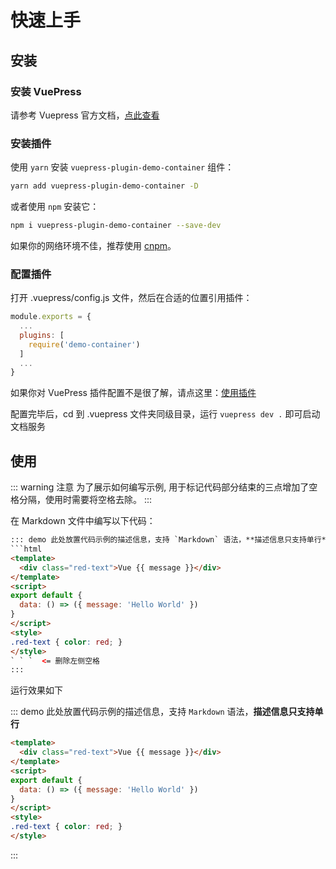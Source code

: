 # 快速上手

## 安装

### 安装 VuePress

请参考 Vuepress 官方文档，[点此查看](https://vuepress.vuejs.org/zh/guide/)

### 安装插件

使用 `yarn` 安装 `vuepress-plugin-demo-container` 组件：
```bash
yarn add vuepress-plugin-demo-container -D
```
或者使用 `npm` 安装它：
```bash
npm i vuepress-plugin-demo-container --save-dev
```
如果你的网络环境不佳，推荐使用 [cnpm](https://github.com/cnpm/cnpm)。

### 配置插件

打开 .vuepress/config.js 文件，然后在合适的位置引用插件：

```js
module.exports = {
  ...
  plugins: [
    require('demo-container')
  ]
  ...
}
```

如果你对 VuePress 插件配置不是很了解，请点这里：[使用插件](https://vuepress.vuejs.org/zh/plugin/using-a-plugin.html)

配置完毕后，cd 到 .vuepress 文件夹同级目录，运行 `vuepress dev .` 即可启动文档服务

## 使用

::: warning 注意
为了展示如何编写示例, 用于标记代码部分结束的三点增加了空格分隔，使用时需要将空格去除。
:::

在 Markdown 文件中编写以下代码：

```html
::: demo 此处放置代码示例的描述信息，支持 `Markdown` 语法，**描述信息只支持单行**
```html
<template>
  <div class="red-text">Vue {{ message }}</div>
</template>
<script>
export default {
  data: () => ({ message: 'Hello World' })
}
</script>
<style>
.red-text { color: red; }
</style>
` ` `  <= 删除左侧空格
:::
```

运行效果如下

::: demo 此处放置代码示例的描述信息，支持 `Markdown` 语法，**描述信息只支持单行**
```html
<template>
  <div class="red-text">Vue {{ message }}</div>
</template>
<script>
export default {
  data: () => ({ message: 'Hello World' })
}
</script>
<style>
.red-text { color: red; }
</style>
```
:::